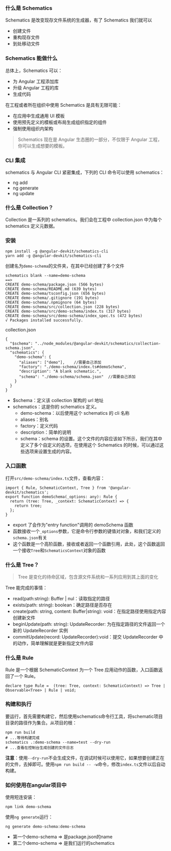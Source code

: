 ### 什么是 Schematics

Schematics 是改变现存文件系统的生成器，有了 Schematics 我们就可以

- 创建文件
- 重构现存文件
- 到处移动文件

### Schematics 能做什么

总体上，Schematics 可以：

- 为 Angular 工程添加库
- 升级 Angular 工程的库
- 生成代码

在工程或者所在组织中使用 Schematics 是具有无限可能：

- 在应用中生成通用 UI 模板
- 使用预先定义的模板或布局生成组织指定的组件
- 强制使用组织内架构

> Schematics 现在是 Angular 生态圈的一部分，不仅限于 Angular 工程，你可以生成想要的模板。

### CLI 集成

schematics 与 Angular CLI 紧密集成，下列的 CLI 命令可以使用 schematics：

- ng add
- ng generate
- ng update

### 什么是 Collection？

Collection 是一系列的 schematics。我们会在工程中 collection.json 中为每个 schematics 定义元数据。

### 安装

```
npm install -g @angular-devkit/schematics-cli
yarn add -g @angular-devkit/schematics-cli
```

创建名为`demo-schema`的文件夹，在其中已经创建了多个文件

```
schematics blank --name=demo-schema
==>
CREATE demo-schema/package.json (566 bytes)
CREATE demo-schema/README.md (639 bytes)
CREATE demo-schema/tsconfig.json (656 bytes)
CREATE demo-schema/.gitignore (191 bytes)
CREATE demo-schema/.npmignore (64 bytes)
CREATE demo-schema/src/collection.json (228 bytes)
CREATE demo-schema/src/demo-schema/index.ts (317 bytes)
CREATE demo-schema/src/demo-schema/index_spec.ts (472 bytes)
√ Packages installed successfully.
```

collection.json

```
{
  "$schema": "../node_modules/@angular-devkit/schematics/collection-schema.json",
  "schematics": {
    "demo-schema": {
      "aliases": ["demo"],    //需要自己添加
      "factory": "./demo-schema/index.ts#demoSchema",
      "description": "A blank schematic.",
      "schema": "./demo-schema/schema.json"  //需要自己添加
    }
  }
}
```

- \$schema：定义该 collection 架构的 url 地址
- schematics：这是你的 schematics 定义。
  - demo-schema：以后使用这个 schematics 的 cli 名称
  - aliases：别名
  - factory：定义代码
  - description：简单的说明
  - schema：schema 的设置。这个文件的内容应该如下所示，我们在其中定义了多个自定义的选项，在使用这个 Schematics 的时候，可以通过这些选项来设置生成的内容。

### 入口函数

打开`src/demo-schema/index.ts`文件，查看内容：

```
import { Rule, SchematicContext, Tree } from '@angular-devkit/schematics';
export function demoSchema(_options: any): Rule {
  return (tree: Tree, _context: SchematicContext) => {
    return tree;
  };
}
```

- export 了会作为"entry function"调用的 demoSchema 函数
- 函数接收一个`_options`参数，它是命令行参数的键值对对象，和我们定义的`schema.json`有关
- 这个函数是一个高阶函数，接收或者返回一个函数引用，此处，这个函数返回一个接收`Tree`和`SchematicsContext`对象的函数

### 什么是 Tree？

> Tree 是变化的待命区域，包含源文件系统和一系列应用到其上面的变化

Tree 能完成的事情：

- read(path:string): Buffer | nul：读取指定的路径
- exists(path: string): boolean：确定路径是否存在
- create(path: string, content: Buffer|string): void：在指定路径使用指定内容创建新文件
- beginUpdate(path: string): UpdateRecorder: 为在指定路径的文件返回一个新的 UpdateRecorder 实例
- commitUpdate(record: UpdateRecorder):void：提交 UpdateRecorder 中的动作，简单理解就是更新指定文件内容

### 什么是 Rule

Rule 是一个根据 SchematicContext 为一个 Tree 应用动作的函数，入口函数返回了一个 Rule。

```
declare type Rule =  (tree: Tree, context: SchematicContext) => Tree | Observable<Tree> | Rule | void;
```

### 构建和执行
要运行，首先需要构建它，然后使用schematics命令行工具，将schematic项目目录的路径作为集合。从项目的根：
```
npm run build
# ...等待构建完成
schematics .:demo-schema --name=test --dry-run
# ...查看在控制台生成创建的文件日志
```
**注意**：使用`--dry-run`不会生成文件，在调试时候可以使用它，如果想要创建正在的文件，去掉即可。使用`npm run build -- -w`命令，修改`index.ts`文件以后自动构建。

### 如何使用在angular项目中
使用短连安装：
```
npm link demo-schema
```
使用`ng generate`运行：
```
ng generate demo-schema:demo-schema
```
- 第一个demo-schema => 是package.json的name
- 第二个demo-schema => 是我们运行的schematics